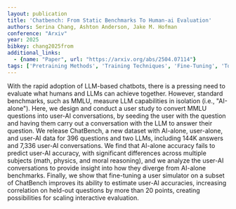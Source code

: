 ```yaml
---
layout: publication
title: 'Chatbench: From Static Benchmarks To Human-ai Evaluation'
authors: Serina Chang, Ashton Anderson, Jake M. Hofman
conference: "Arxiv"
year: 2025
bibkey: chang2025from
additional_links:
  - {name: "Paper", url: "https://arxiv.org/abs/2504.07114"}
tags: ['Pretraining Methods', 'Training Techniques', 'Fine-Tuning', 'Tools']
---
```

With the rapid adoption of LLM-based chatbots, there is a pressing need to
evaluate what humans and LLMs can achieve together. However, standard
benchmarks, such as MMLU, measure LLM capabilities in isolation (i.e.,
"AI-alone"). Here, we design and conduct a user study to convert MMLU questions
into user-AI conversations, by seeding the user with the question and having
them carry out a conversation with the LLM to answer their question. We release
ChatBench, a new dataset with AI-alone, user-alone, and user-AI data for 396
questions and two LLMs, including 144K answers and 7,336 user-AI conversations.
We find that AI-alone accuracy fails to predict user-AI accuracy, with
significant differences across multiple subjects (math, physics, and moral
reasoning), and we analyze the user-AI conversations to provide insight into
how they diverge from AI-alone benchmarks. Finally, we show that fine-tuning a
user simulator on a subset of ChatBench improves its ability to estimate
user-AI accuracies, increasing correlation on held-out questions by more than
20 points, creating possibilities for scaling interactive evaluation.
